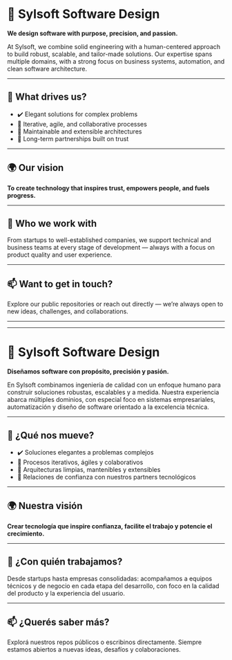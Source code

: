 # 🧠 Sylsoft Software Design

**We design software with purpose, precision, and passion.**

At Sylsoft, we combine solid engineering with a human-centered approach to build robust, scalable, and tailor-made solutions. Our expertise spans multiple domains, with a strong focus on business systems, automation, and clean software architecture.

---

## 🚀 What drives us?

- ✔️ Elegant solutions for complex problems  
- 🔄 Iterative, agile, and collaborative processes  
- 🧩 Maintainable and extensible architectures  
- 🤝 Long-term partnerships built on trust  

---

## 🌍 Our vision

**To create technology that inspires trust, empowers people, and fuels progress.**

---

## 💼 Who we work with

From startups to well-established companies, we support technical and business teams at every stage of development — always with a focus on product quality and user experience.

---

## 📫 Want to get in touch?

Explore our public repositories or reach out directly — we’re always open to new ideas, challenges, and collaborations.

---

---

# 🧠 Sylsoft Software Design

**Diseñamos software con propósito, precisión y pasión.**

En Sylsoft combinamos ingeniería de calidad con un enfoque humano para construir soluciones robustas, escalables y a medida. Nuestra experiencia abarca múltiples dominios, con especial foco en sistemas empresariales, automatización y diseño de software orientado a la excelencia técnica.

---

## 🚀 ¿Qué nos mueve?

- ✔️ Soluciones elegantes a problemas complejos  
- 🔄 Procesos iterativos, ágiles y colaborativos  
- 🧩 Arquitecturas limpias, mantenibles y extensibles  
- 🤝 Relaciones de confianza con nuestros partners tecnológicos  

---

## 🌍 Nuestra visión

**Crear tecnología que inspire confianza, facilite el trabajo y potencie el crecimiento.**

---

## 💼 ¿Con quién trabajamos?

Desde startups hasta empresas consolidadas: acompañamos a equipos técnicos y de negocio en cada etapa del desarrollo, con foco en la calidad del producto y la experiencia del usuario.

---

## 📫 ¿Querés saber más?

Explorá nuestros repos públicos o escribinos directamente. Siempre estamos abiertos a nuevas ideas, desafíos y colaboraciones.
